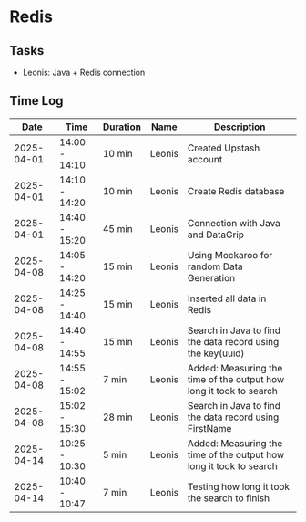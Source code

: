 # Redis

## Tasks

- Leonis: Java + Redis connection

## Time Log

| Date       | Time            | Duration | Name     | Description                  |
|------------|-----------------|----------|----------|------------------------------|
| 2025-04-01 | 14:00 - 14:10   | 10 min   | Leonis   | Created Upstash account      |
| 2025-04-01 | 14:10 - 14:20   | 10 min   | Leonis   | Create Redis database        |
| 2025-04-01 | 14:40 - 15:20   | 45 min   | Leonis   | Connection with Java and DataGrip        |
| 2025-04-08 | 14:05 - 14:20   | 15 min   | Leonis   | Using Mockaroo for random Data Generation     |
| 2025-04-08 | 14:25 - 14:40   | 15 min   | Leonis   | Inserted all data in Redis     |
| 2025-04-08 | 14:40 - 14:55   | 15 min   | Leonis   | Search in Java to find the data record using the key(uuid)     |
| 2025-04-08 | 14:55 - 15:02   | 7 min   | Leonis   | Added: Measuring the time of the output how long it took to search     |
| 2025-04-08 | 15:02 - 15:30   | 28 min   | Leonis   | Search in Java to find the data record using FirstName     |
| 2025-04-14 | 10:25 - 10:30   | 5 min   | Leonis   | Added: Measuring the time of the output how long it took to search    |
| 2025-04-14 | 10:40 - 10:47   | 7 min   | Leonis   | Testing how long it took the search to finish    |








